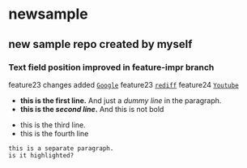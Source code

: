 # newsample
## new sample repo created by myself
### Text field position improved in feature-impr branch
feature23 changes added [`Google`](https://www.google.co.in)
feature23 [`rediff`][red]
feature24 [`Youtube`][youtube]

[red]: https://www.rediff.com
[youtube]: https://www.youtube.com

- **this is the first line.** And just a _dummy line_ in the paragraph.
- **this is the _second line_.** And this is not bold
* this is the third line.
* this is the fourth line

```
this is a separate paragraph.
is it highlighted?
```
